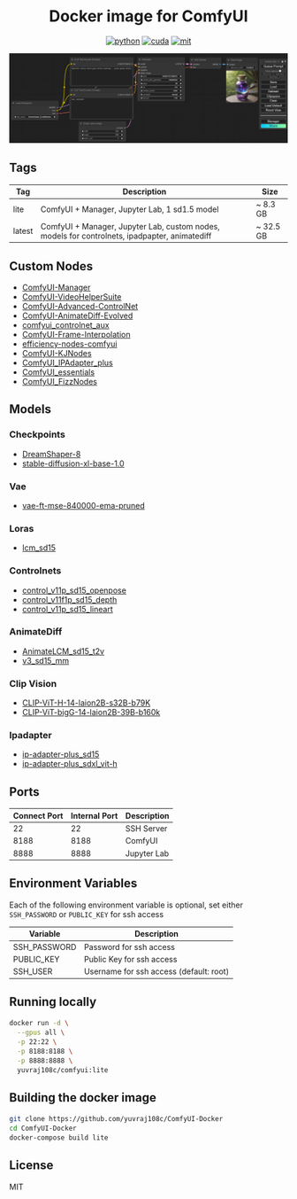 <div align="center">

# Docker image for ComfyUI

[![python](https://img.shields.io/badge/python-3.12-green)](https://www.python.org/downloads/)
[![cuda](https://img.shields.io/badge/cuda-12.4-green)](https://developer.nvidia.com/cuda-downloads)
[![mit](https://img.shields.io/badge/license-MIT-blue)](LICENSE)

<img src="assets/comfyui.PNG" />
</div>

## Tags
| Tag    | Description                                                                                   | Size      |
| ------ | --------------------------------------------------------------------------------------------- | --------- |
| lite   | ComfyUI + Manager, Jupyter Lab, 1 sd1.5 model                                                 | ~ 8.3 GB  |
| latest | ComfyUI + Manager, Jupyter Lab, custom nodes, models for controlnets, ipadpapter, animatediff | ~ 32.5 GB |


## Custom Nodes
- [ComfyUI-Manager](https://github.com/ltdrdata/ComfyUI-Manager.git)
- [ComfyUI-VideoHelperSuite](https://github.com/Kosinkadink/ComfyUI-VideoHelperSuite.git)
- [ComfyUI-Advanced-ControlNet](https://github.com/Kosinkadink/ComfyUI-Advanced-ControlNet.git)
- [ComfyUI-AnimateDiff-Evolved](https://github.com/Kosinkadink/ComfyUI-AnimateDiff-Evolved)
- [comfyui_controlnet_aux](https://github.com/Fannovel16/comfyui_controlnet_aux.git)
- [ComfyUI-Frame-Interpolation](https://github.com/Fannovel16/ComfyUI-Frame-Interpolation.git)
- [efficiency-nodes-comfyui](https://github.com/jags111/efficiency-nodes-comfyui.git)
- [ComfyUI-KJNodes](https://github.com/kijai/ComfyUI-KJNodes.git)
- [ComfyUI_IPAdapter_plus](https://github.com/cubiq/ComfyUI_IPAdapter_plus.git)
- [ComfyUI_essentials](https://github.com/cubiq/ComfyUI_essentials.git)
- [ComfyUI_FizzNodes](https://github.com/FizzleDorf/ComfyUI_FizzNodes.git)

## Models
### Checkpoints
- [DreamShaper-8](https://huggingface.co/jzli/DreamShaper-8/tree/main)
- [stable-diffusion-xl-base-1.0](https://huggingface.co/stabilityai/stable-diffusion-xl-base-1.0/tree/main)

### Vae
- [vae-ft-mse-840000-ema-pruned](https://huggingface.co/stabilityai/sd-vae-ft-mse-original/tree/main)

### Loras
- [lcm_sd15](https://huggingface.co/latent-consistency/lcm-lora-sdv1-5/tree/main)

### Controlnets
- [control_v11p_sd15_openpose](https://huggingface.co/lllyasviel/ControlNet-v1-1/tree/main)
- [control_v11f1p_sd15_depth](https://huggingface.co/lllyasviel/ControlNet-v1-1/tree/main)
- [control_v11p_sd15_lineart](https://huggingface.co/lllyasviel/ControlNet-v1-1/tree/main)


### AnimateDiff
- [AnimateLCM_sd15_t2v](https://huggingface.co/wangfuyun/AnimateLCM/tree/main)
- [v3_sd15_mm](https://huggingface.co/guoyww/animatediff/tree/main)


### Clip Vision
- [CLIP-ViT-H-14-laion2B-s32B-b79K](https://huggingface.co/h94/IP-Adapter/tree/main/models/image_encoder)
- [CLIP-ViT-bigG-14-laion2B-39B-b160k](https://huggingface.co/h94/IP-Adapter/tree/main/sdxl_models/image_encoder)

### Ipadapter
- [ip-adapter-plus_sd15](https://huggingface.co/h94/IP-Adapter/tree/main/models)
- [ip-adapter-plus_sdxl_vit-h](https://huggingface.co/h94/IP-Adapter/tree/main/sdxl_models)




## Ports

| Connect Port | Internal Port | Description |
| ------------ | ------------- | ----------- |
| 22           | 22            | SSH Server  |
| 8188         | 8188          | ComfyUI     |
| 8888         | 8888          | Jupyter Lab |

## Environment Variables

Each of the following environment variable is optional, set either `SSH_PASSWORD` or `PUBLIC_KEY` for ssh access

| Variable     | Description                             |
| ------------ | --------------------------------------- |
| SSH_PASSWORD | Password for ssh access                 |
| PUBLIC_KEY   | Public Key for ssh access               |
| SSH_USER     | Username for ssh access (default: root) |


## Running locally
```bash
docker run -d \
  --gpus all \
  -p 22:22 \
  -p 8188:8188 \
  -p 8888:8888 \
  yuvraj108c/comfyui:lite
```

## Building the docker image
```bash
git clone https://github.com/yuvraj108c/ComfyUI-Docker
cd ComfyUI-Docker
docker-compose build lite
```

## License
MIT